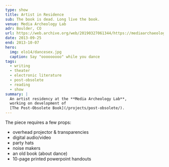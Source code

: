 ```yaml
---
type: show
title: Artist in Residence
sub: The book is dead. Long live the book.
venue: Media Archeology Lab
adr: Boulder, CO
url: https://web.archive.org/web/20190327061344/https://mediaarchaeologylab.com/past-artist-in-residence/miriam-suzanne-2/
date: 2013-09-25
end: 2013-10-07
hero:
  img: elo14/dancesex.jpg
  caption: Say "ooooooooo" while you dance
tags:
  - writing
  - theater
  - electronic literature
  - post-obsolete
  - reading
  - show
summary: |
  An artist residency at the **Media Archeology Lab**,
  working on development of
  [The Post-Obsolete Book](/projects/post-obsolete/).
---
```


The piece requires a few props:

- overhead projector & transparencies
- digital audio/video
- party hats
- noise makers
- an old book (about dance)
- 10-page printed powerpoint handouts
